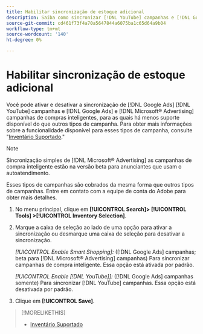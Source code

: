 ```yaml
---
title: Habilitar sincronização de estoque adicional
description: Saiba como sincronizar [!DNL YouTube] campanhas e [!DNL Google Ads] e [!DNL Microsoft® Advertising] campanhas de compras inteligentes.
source-git-commit: cd461f73f4a70a5647844a6075ba1c65d64a9b04
workflow-type: tm+mt
source-wordcount: '140'
ht-degree: 0%

---
```


# Habilitar sincronização de estoque adicional

Você pode ativar e desativar a sincronização de [!DNL Google Ads] [!DNL YouTube] campanhas e [!DNL Google Ads] e [!DNL Microsoft® Advertising] campanhas de compras inteligentes, para as quais há menos suporte disponível do que outros tipos de campanha. Para obter mais informações sobre a funcionalidade disponível para esses tipos de campanha, consulte &quot;[Inventário Suportado](/help/search-social-commerce/introduction/supported-inventory.md).&quot;

>[!NOTE]
>
>Sincronização simples de [!DNL Microsoft® Advertising] as campanhas de compra inteligente estão na versão beta para anunciantes que usam o autoatendimento.

Esses tipos de campanhas são cobrados da mesma forma que outros tipos de campanhas. Entre em contato com a equipe de conta do Adobe para obter mais detalhes.

1. No menu principal, clique em **[!UICONTROL Search]> [!UICONTROL Tools] >[!UICONTROL Inventory Selection]**.

1. Marque a caixa de seleção ao lado de uma opção para ativar a sincronização ou desmarque uma caixa de seleção para desativar a sincronização.

   *[!UICONTROL Enable Smart Shopping]:* ([!DNL Google Ads] campanhas; beta para [!DNL Microsoft® Advertising] campanhas) Para sincronizar campanhas de compra inteligente. Essa opção está ativada por padrão.

   *[!UICONTROL Enable [!DNL YouTube]]:* ([!DNL Google Ads] campanhas somente) Para sincronizar [!DNL YouTube] campanhas. Essa opção está desativada por padrão.

1. Clique em **[!UICONTROL Save]**.

>[!MORELIKETHIS]
>
>* [Inventário Suportado](/help/search-social-commerce/introduction/supported-inventory.md)

